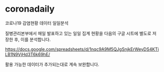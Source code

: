 # coronadaily

코로나19 감염현황 데이터 일일분석

질병관리본부에서 매일 발표하고 있는 일일 집계 현황을 다음의 구글 시트에 별도로 저장한 후, 이를 분석합니다.

https://docs.google.com/spreadsheets/d/1nqc9A9M5QJgSnjkErWeyDS4KTiLB1N9VjHd3T6k69hE/

활용 가능한 데이터가 추가되는대로 계속 보완합니다.
